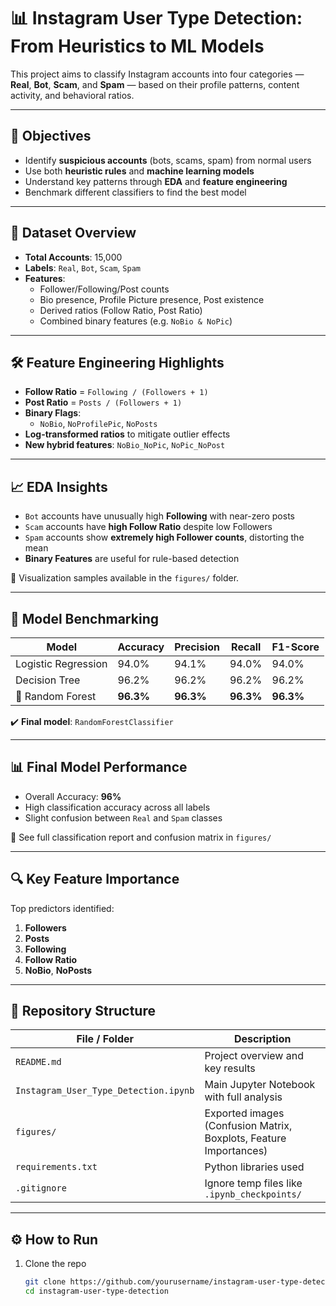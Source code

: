 # 📊 Instagram User Type Detection: From Heuristics to ML Models

This project aims to classify Instagram accounts into four categories — **Real**, **Bot**, **Scam**, and **Spam** — based on their profile patterns, content activity, and behavioral ratios.

---

## 📌 Objectives

- Identify **suspicious accounts** (bots, scams, spam) from normal users
- Use both **heuristic rules** and **machine learning models**
- Understand key patterns through **EDA** and **feature engineering**
- Benchmark different classifiers to find the best model

---

## 🧩 Dataset Overview

- **Total Accounts**: 15,000  
- **Labels**: `Real`, `Bot`, `Scam`, `Spam`
- **Features**:
  - Follower/Following/Post counts
  - Bio presence, Profile Picture presence, Post existence
  - Derived ratios (Follow Ratio, Post Ratio)
  - Combined binary features (e.g. `NoBio & NoPic`)

---

## 🛠️ Feature Engineering Highlights

- **Follow Ratio** = `Following / (Followers + 1)`
- **Post Ratio** = `Posts / (Followers + 1)`
- **Binary Flags**:
  - `NoBio`, `NoProfilePic`, `NoPosts`
- **Log-transformed ratios** to mitigate outlier effects
- **New hybrid features**: `NoBio_NoPic`, `NoPic_NoPost`

---

## 📈 EDA Insights

- `Bot` accounts have unusually high **Following** with near-zero posts
- `Scam` accounts have **high Follow Ratio** despite low Followers
- `Spam` accounts show **extremely high Follower counts**, distorting the mean
- **Binary Features** are useful for rule-based detection

📌 Visualization samples available in the `figures/` folder.

---

## 🤖 Model Benchmarking

| Model               | Accuracy | Precision | Recall | F1-Score |
|--------------------|----------|-----------|--------|----------|
| Logistic Regression| 94.0%    | 94.1%     | 94.0%  | 94.0%    |
| Decision Tree      | 96.2%    | 96.2%     | 96.2%  | 96.2%    |
| 🌟 Random Forest    | **96.3%**| **96.3%** | **96.3%**| **96.3%**|

✔️ **Final model**: `RandomForestClassifier`

---

## 📊 Final Model Performance

- Overall Accuracy: **96%**
- High classification accuracy across all labels
- Slight confusion between `Real` and `Spam` classes

📁 See full classification report and confusion matrix in `figures/`

---

## 🔍 Key Feature Importance

Top predictors identified:

1. **Followers**
2. **Posts**
3. **Following**
4. **Follow Ratio**
5. **NoBio**, **NoPosts**

---

## 📂 Repository Structure

| File / Folder              | Description |
|---------------------------|-------------|
| `README.md`               | Project overview and key results |
| `Instagram_User_Type_Detection.ipynb` | Main Jupyter Notebook with full analysis |
| `figures/`                | Exported images (Confusion Matrix, Boxplots, Feature Importances) |
| `requirements.txt`        | Python libraries used |
| `.gitignore`              | Ignore temp files like `.ipynb_checkpoints/` |

---

## ⚙️ How to Run

1. Clone the repo  
   ```bash
   git clone https://github.com/yourusername/instagram-user-type-detection.git
   cd instagram-user-type-detection
